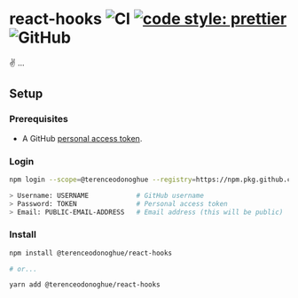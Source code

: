 # react-hooks ![CI](https://github.com/terenceodonoghue/react/workflows/CI/badge.svg?branch=master) [![code style: prettier](https://img.shields.io/badge/code_style-prettier-ff69b4.svg)](https://github.com/prettier/prettier) ![GitHub](https://img.shields.io/github/license/terenceodonoghue/react)

✌️ ...

## Setup

### Prerequisites

- A GitHub [personal access token](https://docs.github.com/en/github/authenticating-to-github/keeping-your-account-and-data-secure/creating-a-personal-access-token).

### Login

```bash
npm login --scope=@terenceodonoghue --registry=https://npm.pkg.github.com

> Username: USERNAME            # GitHub username
> Password: TOKEN               # Personal access token
> Email: PUBLIC-EMAIL-ADDRESS   # Email address (this will be public)
```

### Install

```bash
npm install @terenceodonoghue/react-hooks

# or...

yarn add @terenceodonoghue/react-hooks
```
